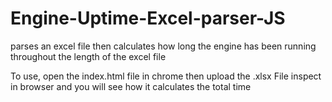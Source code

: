 # Engine-Uptime-Excel-parser-JS
parses an excel file then calculates how long the engine has been running throughout the length of the excel file

To use, open the index.html file in chrome then upload the .xlsx File
inspect in browser and you will see how it calculates the total time
